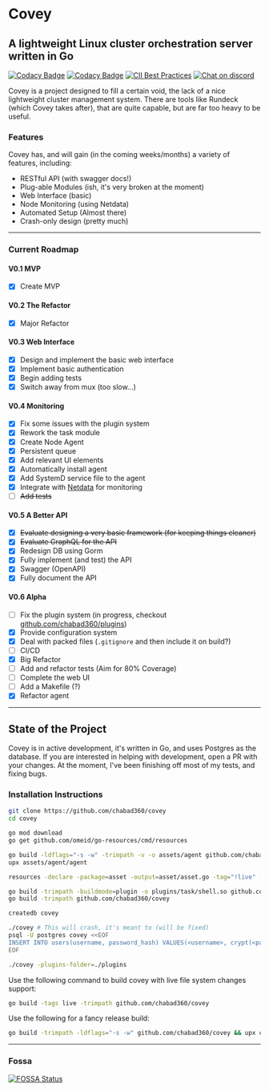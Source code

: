 # Covey

## A lightweight Linux cluster orchestration server written in Go

[![Codacy Badge](https://app.codacy.com/project/badge/Grade/b6e797a0fb5a498199b2a2d3ae494c82)](https://www.codacy.com/manual/chabad360/covey?utm_source=github.com&amp;utm_medium=referral&amp;utm_content=chabad360/covey&amp;utm_campaign=Badge_Grade)
[![Codacy Badge](https://app.codacy.com/project/badge/Coverage/b6e797a0fb5a498199b2a2d3ae494c82)](https://www.codacy.com/manual/chabad360/covey?utm_source=github.com&utm_medium=referral&utm_content=chabad360/covey&utm_campaign=Badge_Coverage)
[![CII Best Practices](https://bestpractices.coreinfrastructure.org/projects/4095/badge)](https://bestpractices.coreinfrastructure.org/projects/4095)
[![Chat on discord](https://img.shields.io/discord/727820939013783582?logo=discord&logoColor=white)](https://discord.gg/kWXPrWg)

Covey is a project designed to fill a certain void, the lack of a nice lightweight cluster management system.
There are tools like Rundeck (which Covey takes after), that are quite capable, but are far too heavy to be useful.

### Features

Covey has, and will gain (in the coming weeks/months) a variety of features, including:

* RESTful API (with swagger docs!)
* Plug-able Modules (ish, it's very broken at the moment)
* Web Interface (basic)
* Node Monitoring (using Netdata)
* Automated Setup (Almost there)
* Crash-only design (pretty much)

---

### Current Roadmap

#### V0.1 MVP

* [x] Create MVP

#### V0.2 The Refactor

* [x] Major Refactor

#### V0.3 Web Interface

* [x] Design and implement the basic web interface
* [x] Implement basic authentication
* [x] Begin adding tests
* [x] Switch away from mux (too slow...)

#### V0.4 Monitoring

* [x] Fix some issues with the plugin system
* [x] Rework the task module
* [x] Create Node Agent
* [x] Persistent queue
* [x] Add relevant UI elements
* [x] Automatically install agent
* [x] Add SystemD service file to the agent
* [x] Integrate with [Netdata](https://github.com/netdata/netdata) for monitoring
* [ ] ~~Add tests~~

#### V0.5 A Better API

* [x] ~~Evaluate designing a very basic framework (for keeping things cleaner)~~
* [x] ~~Evaluate GraphQL for the API~~
* [x] Redesign DB using Gorm
* [x] Fully implement (and test) the API
* [x] Swagger (OpenAPI)
* [x] Fully document the API

#### V0.6 Alpha

* [ ] Fix the plugin system (in progress, checkout [github.com/chabad360/plugins](https://github.com/chabad360/plugins))
* [x] Provide configuration system
* [x] Deal with packed files (`.gitignore` and then include it on build?)
* [ ] CI/CD
* [x] Big Refactor
* [ ] Add and refactor tests (Aim for 80% Coverage)
* [ ] Complete the web UI
* [ ] Add a Makefile (?)
* [x] Refactor agent

---

## State of the Project

Covey is in active development, it's written in Go, and uses Postgres as the database.
If you are interested in helping with development, open a PR with your changes.
At the moment, I've been finishing off most of my tests, and fixing bugs.

### Installation Instructions

```bash
git clone https://github.com/chabad360/covey
cd covey

go mod download
go get github.com/omeid/go-resources/cmd/resources

go build -ldflags="-s -w" -trimpath -v -o assets/agent github.com/chabad360/covey/agent
upx assets/agent/agent

resources -declare -package=asset -output=asset/asset.go -tag="!live" -trim assets/ ./assets/*

go build -trimpath -buildmode=plugin -o plugins/task/shell.so github.com/chabad360/covey/plugins/task/shell
go build -trimpath github.com/chabad360/covey

createdb covey

./covey # This will crash, it's meant to (will be fixed)
psql -U postgres covey <<EOF
INSERT INTO users(username, password_hash) VALUES(<username>, crypt(<password>, gen_salt('bf')));
EOF

./covey -plugins-folder=./plugins
```

Use the following command to build covey with live file system changes support:

```bash
go build -tags live -trimpath github.com/chabad360/covey
```

Use the following for a fancy release build:

```bash
go build -trimpath -ldflags="-s -w" github.com/chabad360/covey && upx covey
```

--- 

### Fossa

[![FOSSA Status](https://app.fossa.com/api/projects/custom%2B10111%2Fgithub.com%2Fchabad360%2Fcovey.svg?type=large)](https://app.fossa.com/projects/custom%2B10111%2Fgithub.com%2Fchabad360%2Fcovey?ref=badge_large)